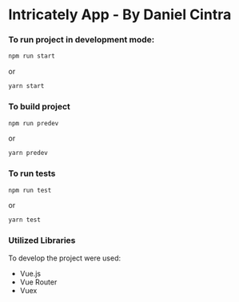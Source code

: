 # Intricately App - By Daniel Cintra

### To run project in development mode:

```sh
npm run start
```

or

```sh
yarn start
```

### To build project

```sh
npm run predev
```

or

```sh
yarn predev
```

### To run tests

```sh
npm run test
```

or

```sh
yarn test
```

### Utilized Libraries

To develop the project were used:

- Vue.js
- Vue Router
- Vuex
